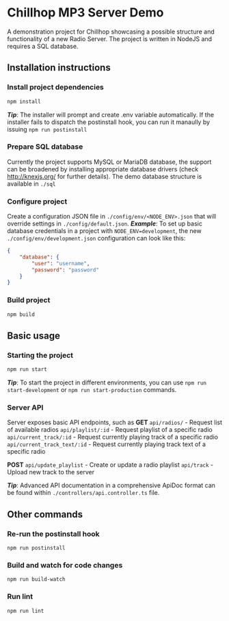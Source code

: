 Chillhop MP3 Server Demo
========================

A demonstration project for Chillhop showcasing a possible structure and functionality of a new Radio Server.
The project is written in NodeJS and requires a SQL database.

## Installation instructions

### Install project dependencies
```sh
npm install
```
***Tip***: The installer will prompt and create .env variable automatically. If the installer fails to dispatch the postinstall hook, you can run it manaully by issuing `npm run postinstall`

### Prepare SQL database
Currently the project supports MySQL or MariaDB database, the support can be broadened by installing appropriate database drivers (check http://knexjs.org/ for further details).
The demo database structure is available in `./sql`

### Configure project
Create a configuration JSON file in `./config/env/<NODE_ENV>.json` that will override settings in `./config/default.json`.
***Example***: To set up basic database credentials in a project with `NODE_ENV=development`, the new `./config/env/development.json` configuration can look like this:
```json
{
    "database": {
        "user": "username",
        "password": "password"
    }
}
```

### Build project
```sh
npm build
```

## Basic usage
### Starting the project
```sh
npm run start
```
***Tip***: To start the project in different environments, you can use `npm run start-development` or `npm run start-production` commands.

### Server API
Server exposes basic API endpoints, such as
**GET**
`api/radios/` - Request list of available radios
`api/playlist/:id` - Request playlist of a specific radio
`api/current_track/:id` - Request currently playing track of a specific radio
`api/current_track_text/:id` - Request currently playing track text of a specific radio

**POST**
`api/update_playlist` - Create or update a radio playlist
`api/track` - Upload new track to the server

***Tip***: Advanced API documentation in a comprehensive ApiDoc format can be found within `./controllers/api.controller.ts` file.

## Other commands
### Re-run the postinstall hook
```
npm run postinstall
```
### Build and watch for code changes
```
npm run build-watch
```
### Run lint
```
npm run lint
```
